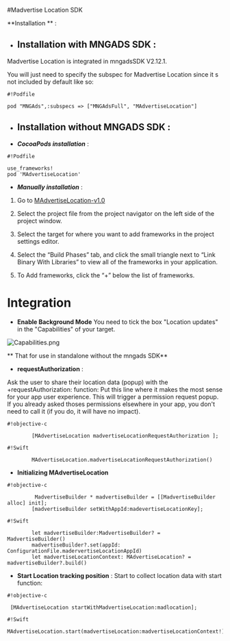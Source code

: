 #Madvertise Location SDK

**Installation ** :

*  ## Installation with MNGADS SDK :
Madvertise Location is integrated in mngadsSDK V2.12.1.

 
You will just need to specify the subspec for Madvertise Location since it s not included by default like so:

  
```
#!Podfile

pod "MNGAds",:subspecs => ["MNGAdsFull", "MAdvertiseLocation"]

```

*  ## Installation without MNGADS SDK  :

* ***CocoaPods installation*** :


```
#!Podfile

use_frameworks! 
pod 'MAdvertiseLocation'
```



* ***Manually  installation*** : 

1. Go to [MAdvertiseLocation-v1.0](https://bitbucket.org/mngcorp/mngads-demo-ios/downloads/MAdvertiseLocation-v1.0.zip)

2. Select the project file from the project navigator on the left side of the project window.

3. Select the target for where you want to add frameworks in the project settings editor.

4. Select the “Build Phases” tab, and click the small triangle next to “Link Binary With Libraries” to view all of the frameworks in your application.

5. To Add frameworks, click the “+” below the list of frameworks.



# Integration #

* **Enable Background Mode**
You need to tick the box "Location updates" in the "Capabilities" of your target.

![Capabilities.png](https://bitbucket.org/repo/aen579/images/3460637221-Capabilities.png)


** That for  use  in standalone without the mngads SDK** 


* **requestAuthorization** :

Ask the user to share their location data (popup) with the +requestAuthorization: function:
 Put this line where it makes the most sense for your app user experience. This will trigger a permission request popup. If you already asked thoses permissions elsewhere in your app, you don't need to call it (if you do, it will have no impact).




```
#!objective-c

        [MAdvertiseLocation madvertiseLocationRequestAuthorization ];

```


```
#!Swift

        MAdvertiseLocation.madvertiseLocationRequestAuthorization()

```


* **Initializing MAdvertiseLocation**




```
#!objective-c

         MadvertiseBuilder * madvertiseBuilder = [[MadvertiseBuilder alloc] init];
        [madvertiseBuilder setWithAppId:madevertiseLocationKey];
```
```
#!Swift

        let madvertiseBuilder:MadvertiseBuilder? =  MadvertiseBuilder()
        madvertiseBuilder?.set(appId: ConfigurationFile.madervertiseLocationAppId)
        let madvertiseLocationContext: MAdvertiseLocation? = madvertiseBuilder?.build()

```

* **Start Location tracking position** :
Start to collect location data with start function:


```
#!objective-c

 [MAdvertiseLocation startWithMadvertiseLocation:madlocation];

```
```
#!Swift
  MAdvertiseLocation.start(madvertiseLocation:madvertiseLocationContext!)

```